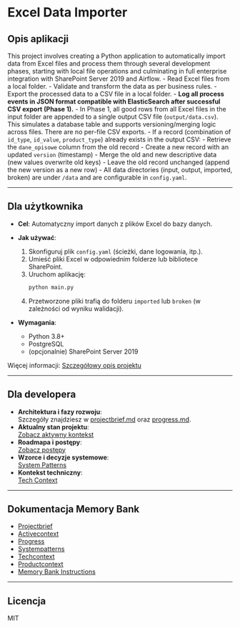 # Excel Data Importer

## Opis aplikacji

This project involves creating a Python application to automatically import data from Excel files and process them through several development phases, starting with local file operations and culminating in full enterprise integration with SharePoint Server 2019 and Airflow. - Read Excel files from a local folder. - Validate and transform the data as per business rules. - Export the processed data to a CSV file in a local folder. - **Log all process events in JSON format compatible with ElasticSearch after successful CSV export (Phase 1).** - In Phase 1, all good rows from all Excel files in the input folder are appended to a single output CSV file (`output/data.csv`). This simulates a database table and supports versioning/merging logic across files. There are no per-file CSV exports. - If a record (combination of `id_type`, `id_value`, `product_type`) already exists in the output CSV: - Retrieve the `dane_opisowe` column from the old record - Create a new record with an updated `version` (timestamp) - Merge the old and new descriptive data (new values overwrite old keys) - Leave the old record unchanged (append the new version as a new row) - All data directories (input, output, imported, broken) are under `/data` and are configurable in `config.yaml`.

---

## Dla użytkownika

- **Cel**: Automatyczny import danych z plików Excel do bazy danych.
- **Jak używać**:
  1. Skonfiguruj plik `config.yaml` (ścieżki, dane logowania, itp.).
  2. Umieść pliki Excel w odpowiednim folderze lub bibliotece SharePoint.
  3. Uruchom aplikację:  
     ```bash
     python main.py
     ```
  4. Przetworzone pliki trafią do folderu `imported` lub `broken` (w zależności od wyniku walidacji).

- **Wymagania**:
  - Python 3.8+
  - PostgreSQL
  - (opcjonalnie) SharePoint Server 2019

Więcej informacji: [Szczegółowy opis projektu](memory-bank/projectbrief.md)

---

## Dla developera

- **Architektura i fazy rozwoju**:  
  Szczegóły znajdziesz w [projectbrief.md](memory-bank/projectbrief.md) oraz [progress.md](memory-bank/progress.md).
- **Aktualny stan projektu**:  
  [Zobacz aktywny kontekst](memory-bank/activeContext.md)
- **Roadmapa i postępy**:  
  [Zobacz postępy](memory-bank/progress.md)
- **Wzorce i decyzje systemowe**:  
  [System Patterns](memory-bank/systemPatterns.md)
- **Kontekst techniczny**:  
  [Tech Context](memory-bank/techContext.md)

---

## Dokumentacja Memory Bank

- [Projectbrief](memory-bank/projectbrief.md)
- [Activecontext](memory-bank/activeContext.md)
- [Progress](memory-bank/progress.md)
- [Systempatterns](memory-bank/systemPatterns.md)
- [Techcontext](memory-bank/techContext.md)
- [Productcontext](memory-bank/productContext.md)
- [Memory Bank Instructions](memory-bank/memory_bank_instructions.md)

---

## Licencja

MIT
